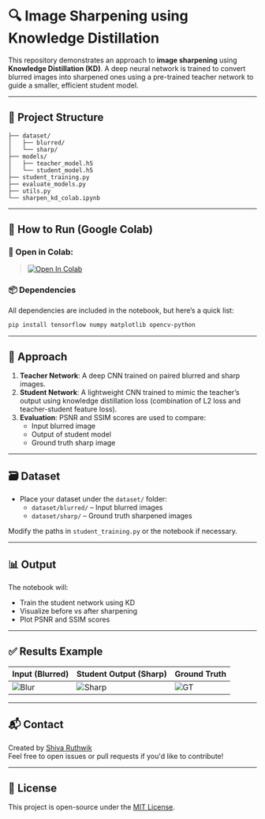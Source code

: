 # 🔍 Image Sharpening using Knowledge Distillation

This repository demonstrates an approach to **image sharpening** using **Knowledge Distillation (KD)**. A deep neural network is trained to convert blurred images into sharpened ones using a pre-trained teacher network to guide a smaller, efficient student model.

---

## 📁 Project Structure

```
├── dataset/
│   ├── blurred/
│   └── sharp/
├── models/
│   ├── teacher_model.h5
│   └── student_model.h5
├── student_training.py
├── evaluate_models.py
├── utils.py
└── sharpen_kd_colab.ipynb
```

---

## 🚀 How to Run (Google Colab)

### 🔗 Open in Colab:
> [![Open In Colab](https://colab.research.google.com/assets/colab-badge.svg)](https://colab.research.google.com/github/ShivaRuthwik14/Image-sharpening-using-knowledge-distillation/blob/main/sharpen_kd_colab.ipynb)

### 📦 Dependencies

All dependencies are included in the notebook, but here’s a quick list:
```bash
pip install tensorflow numpy matplotlib opencv-python
```

---

## 🧠 Approach

1. **Teacher Network**: A deep CNN trained on paired blurred and sharp images.
2. **Student Network**: A lightweight CNN trained to mimic the teacher’s output using knowledge distillation loss (combination of L2 loss and teacher-student feature loss).
3. **Evaluation**: PSNR and SSIM scores are used to compare:
   - Input blurred image
   - Output of student model
   - Ground truth sharp image

---

## 🗃️ Dataset

- Place your dataset under the `dataset/` folder:
  - `dataset/blurred/` – Input blurred images
  - `dataset/sharp/` – Ground truth sharpened images

Modify the paths in `student_training.py` or the notebook if necessary.

---

## 📊 Output

The notebook will:
- Train the student network using KD
- Visualize before vs after sharpening
- Plot PSNR and SSIM scores

---

## ✅ Results Example

| Input (Blurred) | Student Output (Sharp) | Ground Truth |
|------------------|------------------------|---------------|
| ![Blur](samples/blur1.png) | ![Sharp](samples/student1.png) | ![GT](samples/sharp1.png) |

---

## 📬 Contact

Created by [Shiva Ruthwik](https://github.com/ShivaRuthwik14)  
Feel free to open issues or pull requests if you'd like to contribute!

---

## 📄 License

This project is open-source under the [MIT License](LICENSE).
